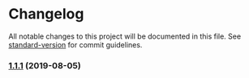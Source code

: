 # Changelog

All notable changes to this project will be documented in this file. See [standard-version](https://github.com/conventional-changelog/standard-version) for commit guidelines.

### [1.1.1](https://github.com/wall-wxk/leon-test-hello-world/compare/v1.1.0...v1.1.1) (2019-08-05)
